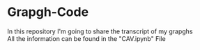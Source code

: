 # Grapgh-Code
In this repository I'm going to share the transcript of my grapghs
<br> All the information can be found in the "CAV.ipynb" File
